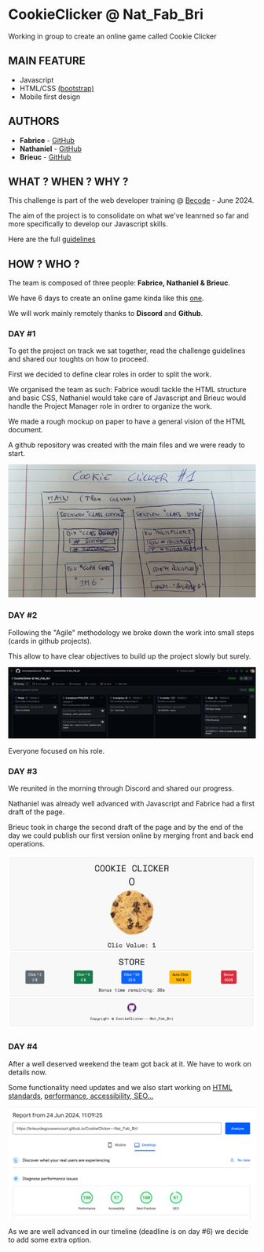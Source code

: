 # CookieClicker @ Nat_Fab_Bri
 Working in group to create an online game called Cookie Clicker

 ## MAIN FEATURE
 - Javascript
 - HTML/CSS [(bootstrap)](https://getbootstrap.com/docs/5.3/getting-started/introduction/)
 - Mobile first design

 ## AUTHORS

* **Fabrice** - [GitHub](https://github.com/fabricetchounkeu)
* **Nathaniel** - [GitHub](https://github.com/NateGithub9)
* **Brieuc** - [GitHub](https://github.com/brieucdegoussencourt)

 ## WHAT ? WHEN ? WHY ?

This challenge is part of the web developer training @ [Becode](https://becode.org/fr/) - June 2024.

The aim of the project is to consolidate on what we've leanrned so far and more specifically to develop our Javascript skills.

Here are the full [guidelines](https://github.com/brieucdegoussencourt/Swartz-9/blob/main/2.The-Hill/1.Javascript/cookieClicker.md)

## HOW ? WHO ?

The team is composed of three people: **Fabrice, Nathaniel & Brieuc**.

We have 6 days to create an online game kinda like this [one](https://orteil.dashnet.org/cookieclicker/).

We will work mainly remotely thanks to **Discord** and **Github**.

### DAY #1

To get the project on track we sat together, read the challenge guidelines and shared our toughts on how to proceed.

First we decided to define clear roles in order to split the work. 

We organised the team as such: Fabrice woudl tackle the HTML structure and basic CSS, Nathaniel would take care of Javascript and Brieuc would handle the Project Manager role in ordrer to organize the work.

We made a rough mockup on paper to have a general vision of the HTML document.

A github repository was created with the main files and we were ready to start.

![screenshot#1](/screenshots/mockup2.jpg)


### DAY #2

Following the "Agile" methodology we broke down the work into small steps (cards in github projects). 

This allow to have clear objectives to build up the project slowly but surely.

![screenshot#1](/screenshots/github_project.png)

Everyone focused on his role.

### DAY #3

We reunited in the morning through Discord and shared our progress. 

Nathaniel was already well advanced with Javascript and Fabrice had a first draft of the page.

Brieuc took in charge the second draft of the page and by the end of the day we could publish our first version online by merging front and back end operations.

![screenshot#2](/screenshots/site.png)



### DAY #4

After a well deserved weekend the team got back at it. We have to work on details now.

Some functionality need updates and we also start working on [HTML standards](https://validator.w3.org/), [performance, accessibility, SEO...](https://pagespeed.web.dev/analysis/https-brieucdegoussencourt-github-io-CookieClicker---Nat_Fab_Bri/56jpo2ctct?form_factor=desktop)

![screenshot#3](/screenshots/performance.png)

As we are well advanced in our timeline (deadline is on day #6) we decide to add some extra option.